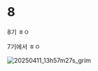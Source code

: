 # 8
8기 ㅎㅇ

7기에서 ㅎㅇ

![20250411_13h57m27s_grim](https://github.com/user-attachments/assets/93384922-e944-47d9-a938-ba6ddbd324cc)
